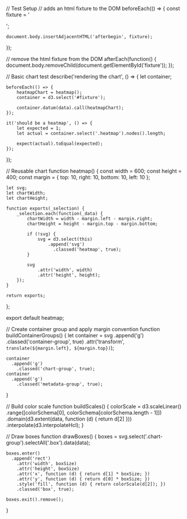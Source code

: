 // Test Setup
// adds an html fixture to the DOM
beforeEach(() => {
    const fixture = '<div id="fixture"></div>';

    document.body.insertAdjacentHTML('afterbegin', fixture);
});

// remove the html fixture from the DOM
afterEach(function() {
    document.body.removeChild(document.getElementById('fixture'));
});

// Basic chart test
describe('rendering the chart', () => {
    let container;

    beforeEach(() => {
        heatmapChart = heatmap();
        container = d3.select('#fixture');

        container.datum(data).call(heatmapChart);
    });

    it('should be a heatmap', () => {
        let expected = 1;
        let actual = container.select('.heatmap').nodes().length;

        expect(actual).toEqual(expected);
    });
});


// Reusable chart
function heatmap() {
    const width = 600;
    const height = 400;
    const margin = {
        top: 10,
        right: 10,
        bottom: 10,
        left: 10
    };

    let svg;
    let chartWidth;
    let chartHeight;

    function exports(_selection) {
        _selection.each(function(_data) {
            chartWidth = width - margin.left - margin.right;
            chartHeight = height - margin.top - margin.bottom;

            if (!svg) {
                svg = d3.select(this)
                    .append('svg')
                      .classed('heatmap', true);
            }

            svg
                .attr('width', width)
                .attr('height', height);
        });
    }

    return exports;
};

export default heatmap;


// Create container group and apply margin convention
function buildContainerGroups() {
    let container = svg
          .append('g')
            .classed('container-group', true)
            .attr('transform', `translate(${margin.left}, ${margin.top})`);

    container
      .append('g')
        .classed('chart-group', true);
    container
      .append('g')
        .classed('metadata-group', true);
}

// Build color scale
function buildScales() {
    colorScale = d3.scaleLinear()
            .range([colorSchema[0], colorSchema[colorSchema.length - 1]])
            .domain(d3.extent(data, function (d) { return d[2] }))
            .interpolate(d3.interpolateHcl);
}

// Draw boxes
function drawBoxes() {
    boxes = svg.select('.chart-group').selectAll('.box').data(data);

    boxes.enter()
      .append('rect')
        .attr('width', boxSize)
        .attr('height', boxSize)
        .attr('x', function (d) { return d[1] * boxSize; })
        .attr('y', function (d) { return d[0] * boxSize; })
        .style('fill', function (d) { return colorScale(d[2]); })
        .classed('box', true);

    boxes.exit().remove();
}